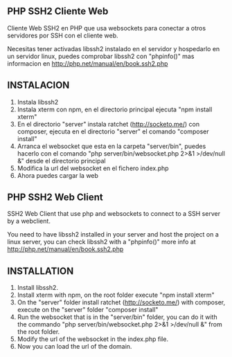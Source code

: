 ## PHP SSH2 Cliente Web

Cliente Web SSH2 en PHP que usa websockets para conectar a otros servidores por SSH con el cliente web.

Necesitas tener activadas libssh2 instalado en el servidor y hospedarlo en un servidor linux, puedes comprobar libssh2 con "phpinfo()" mas informacion en http://php.net/manual/en/book.ssh2.php

## INSTALACION

1. Instala libssh2
2. Instala xterm con npm, en el directorio principal ejecuta "npm install xterm"
3. En el directorio "server" instala ratchet (http://socketo.me/) con composer, ejecuta en el directorio "server" el comando "composer install"
4. Arranca el websocket que esta en la carpeta "server/bin", puedes hacerlo con el comando "php server/bin/websocket.php 2>&1 >/dev/null &" desde el directorio principal
5. Modifica la url del websocket en el fichero index.php
6. Ahora puedes cargar la web


## PHP SSH2 Web Client

SSH2 Web Client that use php and websockets to connect to a SSH server by a webclient.

You need to have libssh2 installed in your server and host the project on a linux server, you can check libssh2 with a "phpinfo()" more info at http://php.net/manual/en/book.ssh2.php

## INSTALLATION

1. Install libssh2.
2. Install xterm with npm, on the root folder execute "npm install xterm"
3. On the "server" folder install ratchet (http://socketo.me/) with composer, execute on the "server" folder "composer install" 
4. Run the websocket that is in the "server/bin" folder, you can do it with the commando "php server/bin/websocket.php 2>&1 >/dev/null &" from the root folder.
5. Modify the url of the websocket in the index.php file.
6. Now you can load the url of the domain.


